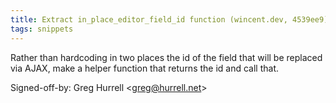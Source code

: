```yaml
---
title: Extract in_place_editor_field_id function (wincent.dev, 4539ee9)
tags: snippets
---
```


Rather than hardcoding in two places the id of the field that will be replaced via AJAX, make a helper function that returns the id and call that.

Signed-off-by: Greg Hurrell &lt;greg@hurrell.net&gt;
